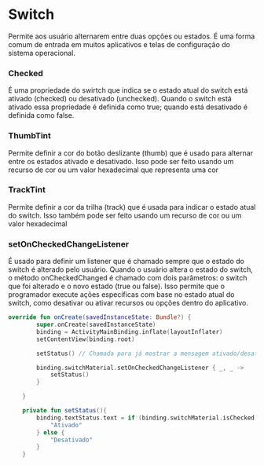 # Switch

Permite aos usuário alternarem entre duas opções ou estados. É uma forma comum de entrada em muitos aplicativos e telas de configuração do sistema operacional.

### Checked

É uma propriedade do swirtch que indica se o estado atual do switch está ativado (checked) ou desativado (unchecked). Quando o switch está ativado essa propriedade é definida como true; quando está desativado é definida como false.

### ThumbTint

Permite definir a cor do botão deslizante (thumb) que é usado para alternar entre os estados ativado e desativado. Isso pode ser feito usando um recurso de cor ou um valor hexadecimal que representa uma cor

### TrackTint

Permite definir a cor da trilha (track) que é usada para indicar o estado atual do switch. Isso também pode ser feito usando um recurso de cor ou um valor hexadecimal

### setOnCheckedChangeListener

É usado para definir um listener que é chamado sempre que o estado do switch é alterado pelo usuário. Quando o usuário altera o estado do switch, o método onCheckedChanged é chamado com dois parâmetros: o switch que foi alterado e o novo estado (true ou false). Isso permite que o programador execute ações específicas com base no estado atual do switch, como desativar ou ativar recursos ou opções dentro do aplicativo.

```kotlin
override fun onCreate(savedInstanceState: Bundle?) {
        super.onCreate(savedInstanceState)
        binding = ActivityMainBinding.inflate(layoutInflater)
        setContentView(binding.root)

        setStatus() // Chamada para já mostrar a mensagem ativado/desativado na primeira execução

        binding.switchMaterial.setOnCheckedChangeListener { _, _ ->
            setStatus()
        }

    }

    private fun setStatus(){
        binding.textStatus.text = if (binding.switchMaterial.isChecked) {
            "Ativado"
        } else {
            "Desativado"
        }
    }
```
